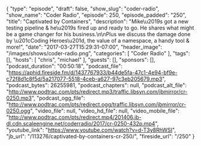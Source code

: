 {
  "type": "episode",
  "draft": false,
  "show_slug": "coder-radio",
  "show_name": "Coder Radio",
  "episode": 250,
  "episode_padded": "250",
  "title": "Captivated by Containers",
  "description": "Mike\u2019s got a new testing pipeline & he\u2019s fired up and ready to go. He shares what might be a game changer for his business.\n\nPlus we discuss the damage done by \u201cCoding Heroes\u201d, the value of a namespace, a handy tool & more!",
  "date": "2017-03-27T15:29:31-07:00",
  "header_image": "/images/shows/coder-radio.png",
  "categories": [
    "Coder Radio"
  ],
  "tags": [],
  "hosts": [
    "chris",
    "michael"
  ],
  "guests": [],
  "sponsors": [],
  "podcast_duration": "00:50:18",
  "podcast_file": "https://aphid.fireside.fm/d/1437767933/b44de5fa-47c1-4e94-bf9e-c72f8d1c8f5d/5a217077-5518-4ceb-a627-97c3eb205679.mp3",
  "podcast_bytes": 26255981,
  "podcast_chapters": null,
  "podcast_alt_file": "http://www.podtrac.com/pts/redirect.mp3/traffic.libsyn.com/jbmirror/cr-0250.mp3",
  "podcast_ogg_file": "http://www.podtrac.com/pts/redirect.ogg/traffic.libsyn.com/jbmirror/cr-0250.ogg",
  "video_file": null,
  "video_hd_file": null,
  "video_mobile_file": "http://www.podtrac.com/pts/redirect.mp4/201406.jb-dl.cdn.scaleengine.net/coderradio/2017/cr-0250-432p.mp4",
  "youtube_link": "https://www.youtube.com/watch?v=d-T3y8RhWSI",
  "jb_url": "/113276/captivated-by-containers-cr-250/",
  "fireside_url": "/250"
}


